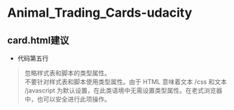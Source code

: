 # Animal_Trading_Cards-udacity
## card.html建议
* 代码第五行
> 忽略样式表和脚本的类型属性。<br>
> 不要针对样式表和脚本使用类型属性。由于 HTML 意味着文本 /css 和文本 /javascript 为默认设置，在此类语境中无需设置类型属性。在老式浏览器中，也可以安全进行此项操作。
